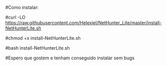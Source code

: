 #Como instalar:

#curl -LO https://raw.githubusercontent.com/Helexiel/NetHunter_Lite/master/install-NetHunterLite.sh

#chmod +x install-NetHunterLite.sh

#bash install-NetHunterLite.sh

#Espero que gostem e tenham conseguido instalar sem bugs
